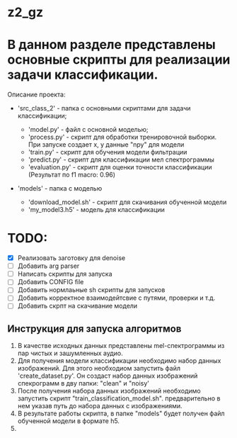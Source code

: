 # z2_gz

# В данном разделе представлены основные скрипты для реализации задачи классификации.

Описание проекта:
- 'src_class_2' - папка с основными скриптами для задачи классификации;
  - 'model.py' - файл с основной моделью;
  - 'process.py' - скрипт для обработки тренировочной выборки. При запуске создает x, y данные "npy" для модели
  - 'train.py' - скрипт для обучения модели фильтрации
  - 'predict.py' - скрипт для классификации мел спектрограммы
  - 'evaluation.py' - скрипт для оценки точности классификации (Результат по f1 macro: 0.96)

- 'models' - папка с моделью
  - 'download_model.sh' - скрипт для скачивания обученной модели
  - 'my_model3.h5' - модель для классификации


# TODO:
- [X] Реализовать заготовку для denoise
- [ ] Добавить arg parser
- [ ] Написать скрипты для запуска
- [ ] Добавить CONFIG file
- [ ] Добавить нормлаьные sh скрипты для запусков
- [ ] Добавить корректное взаимодейтсвие с путями, проверки и т.д.
- [ ] Добавить скрпт на скачивание модели

## Инструкция для запуска алгоритмов
1) В качестве исходных данных представлены mel-спектрограммы из пар чистых и зашумленных аудио.
2) Для получения модели классификации необходимо набор данных изображений. Для этого необходиом запустить файл 'create_dataset.py'. Он создаст набор данных изображений спекрограмм в дву папки: "clean" и "noisy'
3) После получения набора данных изображений необходимо запустить скрипт "train_classification_model.sh". предварительно в нем указав путь до набора данных с изображениями.
4) В результате работы скрипта, в папке "models" будет получен файл обученной модели в формате h5.
5) 